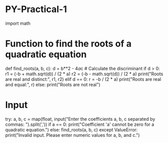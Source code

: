 # PY-Practical-1
import math

# Function to find the roots of a quadratic equation
def find_roots(a, b, c):
    d = b**2 - 4*a*c  # Calculate the discriminant
    if d > 0:
        r1 = (-b + math.sqrt(d)) / (2 * a)
        r2 = (-b - math.sqrt(d)) / (2 * a)
        print("Roots are real and distinct:", r1, r2)
    elif d == 0:
        r = -b / (2 * a)
        print("Roots are real and equal:", r)
    else:
        print("Roots are not real")

# Input
try:
    a, b, c = map(float, input("Enter the coefficients a, b, c separated by commas: ").split(','))
    if a == 0:
        print("Coefficient 'a' cannot be zero for a quadratic equation.")
    else:
        find_roots(a, b, c)
except ValueError:
    print("Invalid input. Please enter numeric values for a, b, and c.")

